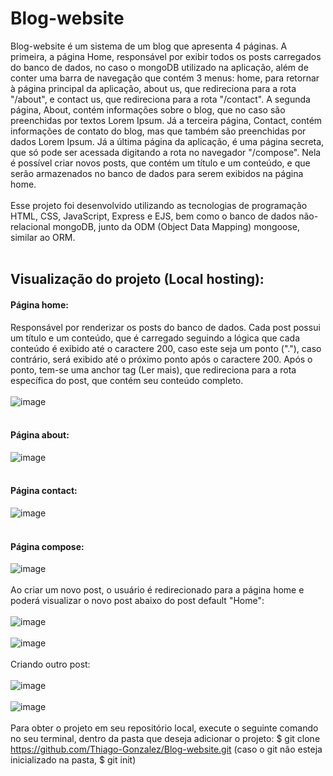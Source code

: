 # Blog-website
Blog-website é um sistema de um blog que apresenta 4 páginas. A primeira, a página Home, responsável por exibir todos os posts carregados do banco de dados, no caso o mongoDB utilizado na aplicação, além de conter uma barra de navegação que contém 3 menus: home, para retornar à página principal da aplicação, about us, que redireciona para a rota "/about", e contact us, que redireciona para a rota "/contact". A segunda página, About, contém informações sobre o blog, que no caso são preenchidas por textos Lorem Ipsum. Já a terceira página, Contact, contém informações de contato do blog, mas que também são preenchidas por dados Lorem Ipsum. Já a última página da aplicação, é uma página secreta, que só pode ser acessada digitando a rota no navegador "/compose". Nela é possível criar novos posts, que contém um título e um conteúdo, e que serão armazenados no banco de dados para serem exibidos na página home. </br></br>
Esse projeto foi desenvolvido utilizando as tecnologias de programação HTML, CSS, JavaScript, Express e EJS, bem como o banco de dados não-relacional mongoDB, junto da ODM (Object Data Mapping) mongoose, similar ao ORM. </br></br>
## Visualização do projeto (Local hosting):
#### Página home:
Responsável por renderizar os posts do banco de dados. Cada post possui um título e um conteúdo, que é carregado seguindo a lógica que cada conteúdo é exibido até o caractere 200, caso este seja um ponto ("."), caso contrário, será exibido até o próximo ponto após o caractere 200. Após o ponto, tem-se uma anchor tag (Ler mais), que redireciona para a rota específica do post, que contém seu conteúdo completo. </br></br>
![image](https://user-images.githubusercontent.com/80121288/158444977-0c8a8e25-0eaa-47a0-814f-bec3074237f5.png) </br></br>
#### Página about:
![image](https://user-images.githubusercontent.com/80121288/158445942-2cb70fa7-70c2-4cdb-adfd-7ac61555a56c.png) </br></br>
#### Página contact:
![image](https://user-images.githubusercontent.com/80121288/158445985-c9bc5e9e-ab97-49e3-8924-8d49788014ab.png) </br></br>
#### Página compose:
![image](https://user-images.githubusercontent.com/80121288/158446064-5860205f-b83a-43a3-babb-e50d75599e1a.png) </br></br>
Ao criar um novo post, o usuário é redirecionado para a página home e poderá visualizar o novo post abaixo do post default "Home": </br></br>
![image](https://user-images.githubusercontent.com/80121288/158446368-b07301fb-cf22-41af-a6a9-1a16edc8428f.png) </br></br>
![image](https://user-images.githubusercontent.com/80121288/158446427-152519c6-b274-47f6-bf93-86538f2a8deb.png) </br></br>
Criando outro post: </br></br>
![image](https://user-images.githubusercontent.com/80121288/158446585-8f1082bc-5cb8-4d2b-9f02-5a3c7db6290a.png)
</br></br>
![image](https://user-images.githubusercontent.com/80121288/158446624-e6b8a7d0-695a-4d4f-a454-5835db337116.png)
</br></br>
Para obter o projeto em seu repositório local, execute o seguinte comando no seu terminal, dentro da pasta que deseja adicionar o projeto: $ git clone https://github.com/Thiago-Gonzalez/Blog-website.git (caso o git não esteja inicializado na pasta, $ git init)
